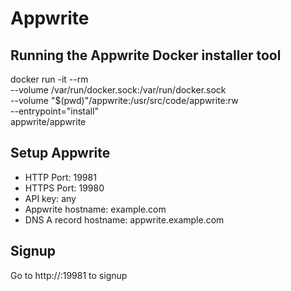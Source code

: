 # Appwrite

## Running the Appwrite Docker installer tool 
docker run -it --rm \
    --volume /var/run/docker.sock:/var/run/docker.sock \
    --volume "$(pwd)"/appwrite:/usr/src/code/appwrite:rw \
    --entrypoint="install" \
    appwrite/appwrite

## Setup Appwrite

- HTTP Port: 19981
- HTTPS Port: 19980
- API key: any
- Appwrite hostname: example.com
- DNS A record hostname: appwrite.example.com

## Signup

Go to
http://<your-ip>:19981 
to signup